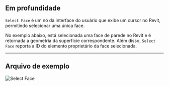 ## Em profundidade
`Select Face` é um nó da interface do usuário que exibe um cursor no Revit, permitindo selecionar uma única face.

No exemplo abaixo, está selecionada uma face de parede no Revit e é retornada a geometria da superfície correspondente. Além disso, `Select Face` reporta a ID do elemento proprietário da face selecionada.
___
## Arquivo de exemplo

![Select Face](./Dynamo.Nodes.DSFaceSelection_img.jpg)
